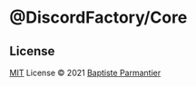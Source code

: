 # @DiscordFactory/Core

## License

[MIT](./LICENSE) License © 2021 [Baptiste Parmantier](https://github.com/LeadcodeDev)
